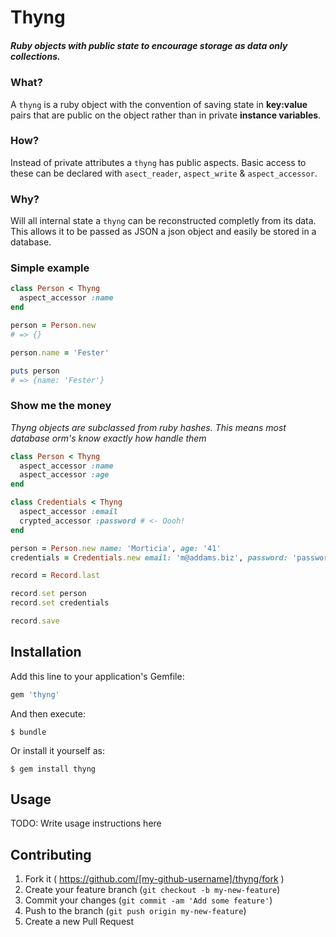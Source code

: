 # Thyng

##### Ruby objects with public state to encourage storage as data only collections.

### What?
A `thyng` is a ruby object with the convention of saving state in **key:value** pairs that are public on the object rather than in private **instance variables**.

### How?
Instead of private attributes a `thyng` has public aspects. Basic access to these can be declared with `asect_reader`, `aspect_write` & `aspect_accessor`.

### Why?
Will all internal state a `thyng` can be reconstructed completly from its data. This allows it to be passed as JSON a json object and easily be stored in a database.

### Simple example

```ruby
class Person < Thyng
  aspect_accessor :name
end

person = Person.new
# => {}

person.name = 'Fester'

puts person
# => {name: 'Fester'}
``` 

### Show me the money
*Thyng objects are subclassed from ruby hashes. This means most database orm's know exactly how handle them*

```ruby
class Person < Thyng
  aspect_accessor :name
  aspect_accessor :age
end

class Credentials < Thyng
  aspect_accessor :email
  crypted_accessor :password # <- Oooh!
end

person = Person.new name: 'Morticia', age: '41'
credentials = Credentials.new email: 'm@addams.biz', password: 'password'

record = Record.last

record.set person
record.set credentials

record.save
```

## Installation

Add this line to your application's Gemfile:

```ruby
gem 'thyng'
```

And then execute:

    $ bundle

Or install it yourself as:

    $ gem install thyng

## Usage

TODO: Write usage instructions here

## Contributing

1. Fork it ( https://github.com/[my-github-username]/thyng/fork )
2. Create your feature branch (`git checkout -b my-new-feature`)
3. Commit your changes (`git commit -am 'Add some feature'`)
4. Push to the branch (`git push origin my-new-feature`)
5. Create a new Pull Request
